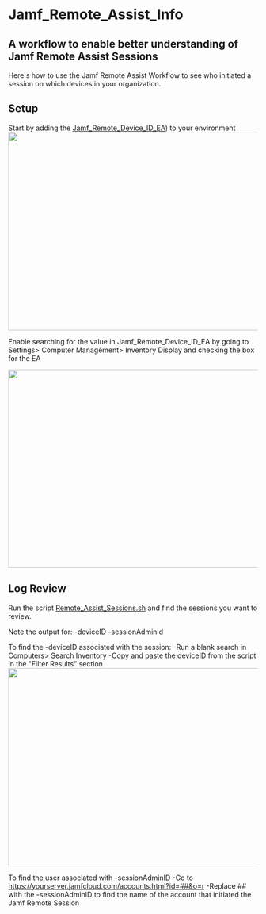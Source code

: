 # Jamf_Remote_Assist_Info
## A workflow to enable better understanding of Jamf Remote Assist Sessions

Here's how to use the Jamf Remote Assist Workflow to see who initiated a session on which devices in your organization.

## Setup
Start by adding the [Jamf_Remote_Device_ID_EA](https://github.com/zpropheter/Jamf_Remote_Assist_Info/blob/main/Jamf_Remote_Device_ID_EA)) to your environment
<img src="https://i.imgur.com/EdXgLui.png" width="800" height="400" />

Enable searching for the value in Jamf_Remote_Device_ID_EA by going to Settings> Computer Management> Inventory Display and checking the box for the EA

<img src="https://i.imgur.com/yaC50Lv.png" width="800" height="400" />

## Log Review
Run the script [Remote_Assist_Sessions.sh](https://github.com/zpropheter/Jamf_Remote_Assist_Info/blob/main/Remote_Assist_Sessions.sh) and find the sessions you want to review.

Note the output for:
-deviceID
-sessionAdminId

To find the -deviceID associated with the session:
-Run a blank search in Computers> Search Inventory
-Copy and paste the deviceID from the script in the "Filter Results" section
<img src="https://i.imgur.com/ztNcmY2.png" width="800" height="400" />

To find the user associated with -sessionAdminID
-Go to https://yourserver.jamfcloud.com/accounts.html?id=##&o=r
-Replace ## with the -sessionAdminID to find the name of the account that initiated the Jamf Remote Session

